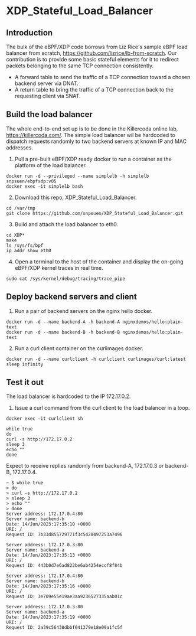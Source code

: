 # XDP_Stateful_Load_Balancer
## Introduction
The bulk of the eBPF/XDP code borrows from Liz Rice's sample eBPF load balancer from scratch, https://github.com/lizrice/lb-from-scratch. Our contribution is to provide some basic stateful elements for it to redirect packets belonging to the same TCP connection consistently.
* A forward table to send the traffic of a TCP connection toward a chosen backend server via DNAT.
* A return table to bring the traffic of a TCP connection back to the requesting client via SNAT.
## Build the load balancer
The whole end-to-end set up is to be done in the Killercoda online lab, https://killercoda.com/. The simple load balancer wil be hardcoded to dispatch requests randomly to two backend servers at known IP and MAC addresses.
1. Pull a pre-built eBPF/XDP ready docker to run a container as the platform of the load balancer.
```
docker run -d --privileged --name simplelb -h simplelb snpsuen/ebpfxdp:v05
docker exec -it simplelb bash
```
2. Download this repo, XDP_Stateful_Load_Balancer.
```
cd /var/tmp
git clone https://github.com/snpsuen/XDP_Stateful_Load_Balancer.git
```
3. Build and attach the load balancer to eth0.
```
cd XDP*
make
ls /sys/fs/bpf
ip addr show eth0
```
4. Open a terminal to the host of the container and display the on-going eBPF/XDP kernel traces in real time.
```
sudo cat /sys/kernel/debug/tracing/trace_pipe
```

## Deploy backend servers and client
1. Run a pair of backend servers on the nginx hello docker.
```
docker run -d --name backend-A -h backend-A nginxdemos/hello:plain-text
docker run -d --name backend-B -h backend-B nginxdemos/hello:plain-text
```
2. Run a curl client container on the curlimages docker.
```
docker run -d --name curlclient -h curlclient curlimages/curl:latest sleep infinity
```

## Test it out
The load balancer is hardcoded to the IP 172.17.0.2.
1. Issue a curl command from the curl client to the load balancer in a loop.
```
docker exec -it curlclient sh

while true
do
curl -s http://172.17.0.2
sleep 3
echo ""
done
```
Expect to receive replies randomly from backend-A, 172.17.0.3 or backend-B, 172.17.0.4.
```
~ $ while true
> do
> curl -s http://172.17.0.2
> sleep 3
> echo ""
> done
Server address: 172.17.0.4:80
Server name: backend-b
Date: 14/Jun/2023:17:35:10 +0000
URI: /
Request ID: 7b33d855729771f3c5428497253a7496

Server address: 172.17.0.3:80
Server name: backend-a
Date: 14/Jun/2023:17:35:13 +0000
URI: /
Request ID: 443b0d7e6ad822be6ab4254eccf8f84b

Server address: 172.17.0.4:80
Server name: backend-b
Date: 14/Jun/2023:17:35:16 +0000
URI: /
Request ID: 3e709e55e19ae3aa9236527335aab01c

Server address: 172.17.0.3:80
Server name: backend-a
Date: 14/Jun/2023:17:35:19 +0000
URI: /
Request ID: 2a39c56438dbbf041379e18e09a1fc5f
```












